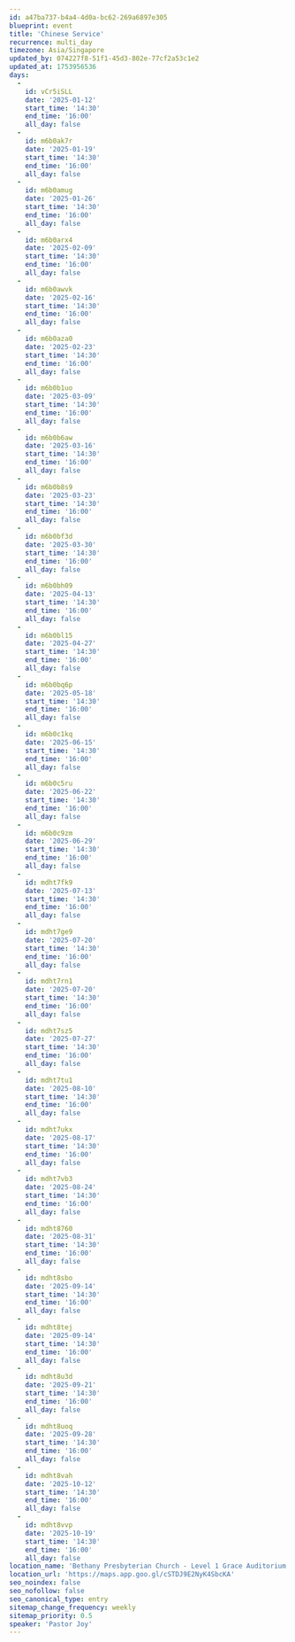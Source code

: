 ```yaml
---
id: a47ba737-b4a4-4d0a-bc62-269a6897e305
blueprint: event
title: 'Chinese Service'
recurrence: multi_day
timezone: Asia/Singapore
updated_by: 074227f8-51f1-45d3-802e-77cf2a53c1e2
updated_at: 1753956536
days:
  -
    id: vCr5iSLL
    date: '2025-01-12'
    start_time: '14:30'
    end_time: '16:00'
    all_day: false
  -
    id: m6b0ak7r
    date: '2025-01-19'
    start_time: '14:30'
    end_time: '16:00'
    all_day: false
  -
    id: m6b0amug
    date: '2025-01-26'
    start_time: '14:30'
    end_time: '16:00'
    all_day: false
  -
    id: m6b0arx4
    date: '2025-02-09'
    start_time: '14:30'
    end_time: '16:00'
    all_day: false
  -
    id: m6b0awvk
    date: '2025-02-16'
    start_time: '14:30'
    end_time: '16:00'
    all_day: false
  -
    id: m6b0aza0
    date: '2025-02-23'
    start_time: '14:30'
    end_time: '16:00'
    all_day: false
  -
    id: m6b0b1uo
    date: '2025-03-09'
    start_time: '14:30'
    end_time: '16:00'
    all_day: false
  -
    id: m6b0b6aw
    date: '2025-03-16'
    start_time: '14:30'
    end_time: '16:00'
    all_day: false
  -
    id: m6b0b8s9
    date: '2025-03-23'
    start_time: '14:30'
    end_time: '16:00'
    all_day: false
  -
    id: m6b0bf3d
    date: '2025-03-30'
    start_time: '14:30'
    end_time: '16:00'
    all_day: false
  -
    id: m6b0bh09
    date: '2025-04-13'
    start_time: '14:30'
    end_time: '16:00'
    all_day: false
  -
    id: m6b0bl15
    date: '2025-04-27'
    start_time: '14:30'
    end_time: '16:00'
    all_day: false
  -
    id: m6b0bq6p
    date: '2025-05-18'
    start_time: '14:30'
    end_time: '16:00'
    all_day: false
  -
    id: m6b0c1kq
    date: '2025-06-15'
    start_time: '14:30'
    end_time: '16:00'
    all_day: false
  -
    id: m6b0c5ru
    date: '2025-06-22'
    start_time: '14:30'
    end_time: '16:00'
    all_day: false
  -
    id: m6b0c9zm
    date: '2025-06-29'
    start_time: '14:30'
    end_time: '16:00'
    all_day: false
  -
    id: mdht7fk9
    date: '2025-07-13'
    start_time: '14:30'
    end_time: '16:00'
    all_day: false
  -
    id: mdht7ge9
    date: '2025-07-20'
    start_time: '14:30'
    end_time: '16:00'
    all_day: false
  -
    id: mdht7rn1
    date: '2025-07-20'
    start_time: '14:30'
    end_time: '16:00'
    all_day: false
  -
    id: mdht7sz5
    date: '2025-07-27'
    start_time: '14:30'
    end_time: '16:00'
    all_day: false
  -
    id: mdht7tu1
    date: '2025-08-10'
    start_time: '14:30'
    end_time: '16:00'
    all_day: false
  -
    id: mdht7ukx
    date: '2025-08-17'
    start_time: '14:30'
    end_time: '16:00'
    all_day: false
  -
    id: mdht7vb3
    date: '2025-08-24'
    start_time: '14:30'
    end_time: '16:00'
    all_day: false
  -
    id: mdht8760
    date: '2025-08-31'
    start_time: '14:30'
    end_time: '16:00'
    all_day: false
  -
    id: mdht8sbo
    date: '2025-09-14'
    start_time: '14:30'
    end_time: '16:00'
    all_day: false
  -
    id: mdht8tej
    date: '2025-09-14'
    start_time: '14:30'
    end_time: '16:00'
    all_day: false
  -
    id: mdht8u3d
    date: '2025-09-21'
    start_time: '14:30'
    end_time: '16:00'
    all_day: false
  -
    id: mdht8uoq
    date: '2025-09-28'
    start_time: '14:30'
    end_time: '16:00'
    all_day: false
  -
    id: mdht8vah
    date: '2025-10-12'
    start_time: '14:30'
    end_time: '16:00'
    all_day: false
  -
    id: mdht8vvp
    date: '2025-10-19'
    start_time: '14:30'
    end_time: '16:00'
    all_day: false
location_name: 'Bethany Presbyterian Church - Level 1 Grace Auditorium'
location_url: 'https://maps.app.goo.gl/cSTDJ9E2NyK4SbcKA'
seo_noindex: false
seo_nofollow: false
seo_canonical_type: entry
sitemap_change_frequency: weekly
sitemap_priority: 0.5
speaker: 'Pastor Joy'
---
```

